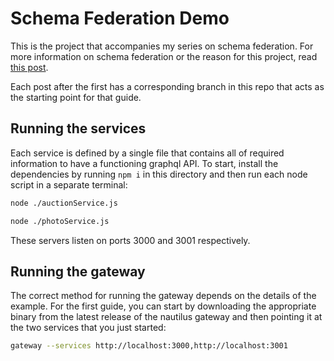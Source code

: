 # Schema Federation Demo

This is the project that accompanies my series on schema federation. For more information on schema federation or
the reason for this project, read [this post]().

Each post after the first has a corresponding branch in this repo that acts as the starting point for that guide. 

## Running the services

Each service is defined by a single file that contains all of required information to have a functioning graphql API. 
To start, install the dependencies by running `npm i` in this directory and then run each node script in a separate terminal:

```bash
node ./auctionService.js
```
```bash
node ./photoService.js
```

These servers listen on ports 3000 and 3001 respectively.

## Running the gateway

The correct method for running the gateway depends on the details of the example. For the first guide, you can 
start by downloading the appropriate binary from the latest release of the nautilus gateway and then pointing it
at the two services that you just started:

```bash
gateway --services http://localhost:3000,http://localhost:3001
```
